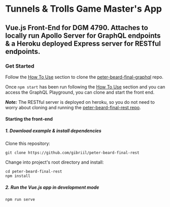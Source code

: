 # Tunnels & Trolls Game Master's App
## Vue.js Front-End for DGM 4790. Attaches to locally run Apollo Server for GraphQL endpoints & a Heroku deployed Express server for RESTful endpoints.

### Get Started
Follow the [How To Use](https://github.com/gibriil/peter-beard-final-graphql#how-to-use) section to clone the [peter-beard-final-graphql](https://github.com/gibriil/peter-beard-final-graphql) repo.

Once ```npm start``` has been run following the [How To Use](https://github.com/gibriil/peter-beard-final-graphql#how-to-use) section and you can access the GraphQL Playground, you can clone and start the front end.

__*Note:*__ The RESTful server is deployed on heroku, so you do not need to worry about cloning and running the [peter-beard-final-rest repo](https://github.com/gibriil/peter-beard-final-rest).

#### Starting the front-end
##### 1. Download example & install dependencies

Clone this repository:

```
git clone https://github.com/gibriil/peter-beard-final-rest
```

Change into project's root directory and install:

```
cd peter-beard-final-rest
npm install
```
##### 2. Run the Vue.js app in development mode

```
npm run serve
```